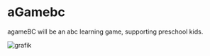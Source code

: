 # aGamebc

agameBC will be an abc learning game, supporting preschool kids.


![grafik](https://user-images.githubusercontent.com/95278041/154852518-c1ad0d82-63db-4202-88b9-74559cab3104.png)
